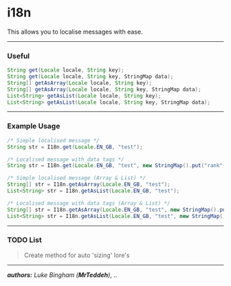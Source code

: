 # i18n

This allows you to localise messages with ease.

---
### Useful
```java
String get(Locale locale, String key);
String get(Locale locale, String key, StringMap data);
String[] getAsArray(Locale locale, String key);
String[] getAsArray(Locale locale, String key, StringMap data);
List<String> getAsList(Locale locale, String key);
List<String> getAsList(Locale locale, String key, StringMap data);
```

---
### Example Usage
```java
/* Simple localised message */
String str = I18n.get(Locale.EN_GB, "test");

/* Localised message with data tags */
String str = I18n.get(Locale.EN_GB, "test", new StringMap().put("rank", "DEV").put("level", 2));

/* Simple localised message (Array & List) */
String[] str = I18n.getAsArray(Locale.EN_GB, "test");
List<String> str = I18n.getAsList(Locale.EN_GB, "test");

/* Localised message with data tags (Array & List) */
String[] str = I18n.getAsArray(Locale.EN_GB, "test", new StringMap().put("rank", "DEV"));
List<String> str = I18n.getAsList(Locale.EN_GB, "test", new StringMap().put("level", 2));
```

---
### TODO List
> Create method for auto 'sizing' lore's


***
***authors:** Luke Bingham (**MrTeddeh**)*, ..